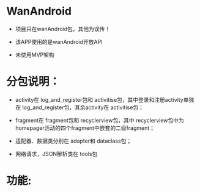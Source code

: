 # WanAndroid
* 项目只在wanAndroid包，其他为误传！

* 该APP使用的是wanAndroid开放API  

* 未使用MVP架构

# 分包说明：
* activity在 log_and_register包和 activitise包，其中登录和注册activity单独在 log_and_register包，其余activity在 activitise包； 

* fragment在 fragment包和 recyclerview包，其中 recyclerview包中为homepager活动的四个fragment中嵌套的二级fragment；  

* 适配器、数据类分别在 adapter和 dataclass包； 

* 网络请求，JSON解析类在 tools包

# 功能:














